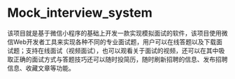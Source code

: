 # Mock_interview_system
该项目就是基于微信小程序的基础上开发一款实现模拟面试的软件，该项目使用微信Web开发者工具来实现各种不同的专业面试题，用户可以在线答题以及下载面试题；支持在线面试（视频面试），也可以观看关于面试的视频，还可以在其中吸取正确的面试方式与答题技巧还可以随时投简历，随时刷新招聘的信息、发布招聘信息、收藏文章等功能。
